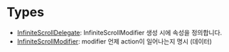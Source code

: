 # Types

  - [InfiniteScrollDelegate](/Documentation/InfiniteScrollModifier/InfiniteScrollDelegate):
    InfiniteScrollModifier 생성 시에 속성을 정의합니다.
  - [InfiniteScrollModifier](/Documentation/InfiniteScrollModifier/InfiniteScrollModifier):
    modifier 언제 action이 일어나는지 명시 (데이터)
